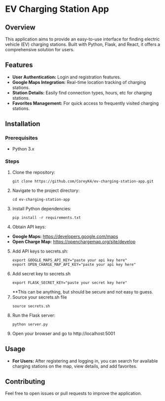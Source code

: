 # EV Charging Station App

## Overview
This application aims to provide an easy-to-use interface for finding electric vehicle (EV) charging stations. Built with Python, Flask, and React, it offers a comprehensive solution for users.

## Features
- **User Authentication:** Login and registration features.
- **Google Maps Integration:** Real-time location tracking of charging stations.
- **Station Details:** Easily find connection types, hours, etc for charging stations.
- **Favorites Management:** For quick access to frequently visited charging stations.

## Installation

### Prerequisites
- Python 3.x

### Steps
1. Clone the repository:
   ```
   git clone https://github.com/CoreyK4/ev-charging-station-app.git
   ```
2. Navigate to the project directory:
   ```
   cd ev-charging-station-app
   ```
3. Install Python dependencies:
   ```
   pip install -r requirements.txt
   ```
4. Obtain API keys:
- **Google Maps:** https://developers.google.com/maps
- **Open Charge Map:** https://openchargemap.org/site/develop
5. Add API keys to secrets.sh:
   ```
   export GOOGLE_MAPS_API_KEY="paste your api key here"
   export OPEN_CHARGE_MAP_API_KEY="paste your api key here"
   ```
6. Add secret key to secrets.sh
   ```
   export FLASK_SECRET_KEY="paste your secret key here"
   ```
   **This can be anything, but should be secure and not easy to guess.
7. Source your secrets.sh file
   ```
   source secrets.sh
   ```
8. Run the Flask server:
   ```
   python server.py
   ```
9. Open your browser and go to http://localhost:5001

## Usage
- **For Users:** After registering and logging in, you can search for available charging stations on the map, view details, and add favorites.

## Contributing
Feel free to open issues or pull requests to improve the application.